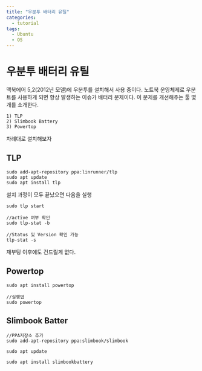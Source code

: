 ```yaml
---
title: "우분투 배터리 유틸"
categories:
  - tutorial
tags:
  - Ubuntu
  - OS
---
```


# 우분투 배터리 유틸

맥북에어 5,2(2012년 모델)에 우분투를 설치해서 사용 중이다.
노트북 운영체제로 우분트를 사용하게 되면 항상 발생하는 이슈가 배터리 문제이다.
이 문제를 개선해주는 툴 몇개를 소개한다.

    1) TLP
    2) Slimbook Battery
    3) Powertop

차례대로 설치해보자

## TLP

    sudo add-apt-repository ppa:linrunner/tlp
    sudo apt update
    sudo apt install tlp

설치 과정이 모두 끝났으면 다음을 실행

    sudo tlp start

    //active 여부 확인
    sudo tlp-stat -b
    
    //Status 및 Version 확인 가능
    tlp-stat -s



재부팅 이후에도 건드릴게 없다.

## Powertop

    sudo apt install powertop

    //실행법
    sudo powertop


## Slimbook Batter

    //PPA저장소 추가
    sudo add-apt-repository ppa:slimbook/slimbook

    sudo apt update

    sudo apt install slimbookbattery
